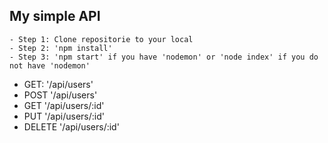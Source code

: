## My simple API

    - Step 1: Clone repositorie to your local
    - Step 2: 'npm install'
    - Step 3: 'npm start' if you have 'nodemon' or 'node index' if you do not have 'nodemon'

* GET: '/api/users'
* POST '/api/users'
* GET '/api/users/:id'
* PUT '/api/users/:id'
* DELETE '/api/users/:id'